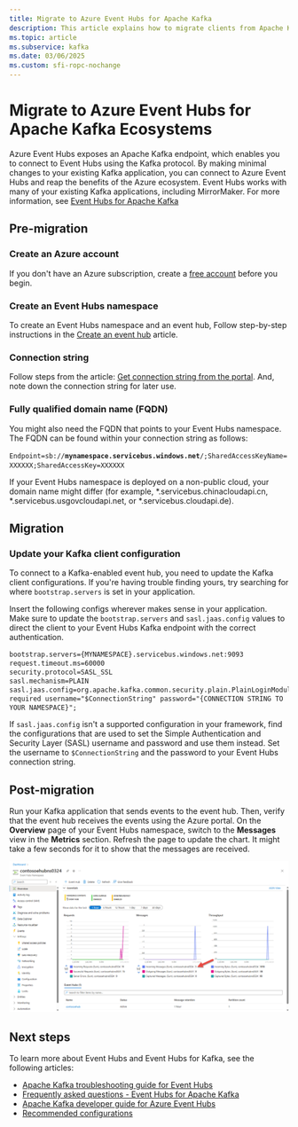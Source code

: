 ```yaml
---
title: Migrate to Azure Event Hubs for Apache Kafka
description: This article explains how to migrate clients from Apache Kafka to Azure Event Hubs. 
ms.topic: article
ms.subservice: kafka
ms.date: 03/06/2025
ms.custom: sfi-ropc-nochange
---
```


# Migrate to Azure Event Hubs for Apache Kafka Ecosystems
Azure Event Hubs exposes an Apache Kafka endpoint, which enables you to connect to Event Hubs using the Kafka protocol. By making minimal changes to your existing Kafka application, you can connect to Azure Event Hubs and reap the benefits of the Azure ecosystem. Event Hubs works with many of your existing Kafka applications, including MirrorMaker. For more information, see [Event Hubs for Apache Kafka](azure-event-hubs-apache-kafka-overview.md)

## Pre-migration 

### Create an Azure account
If you don't have an Azure subscription, create a [free account](https://azure.microsoft.com/pricing/purchase-options/azure-account?cid=msft_learn) before you begin.

### Create an Event Hubs namespace
 To create an Event Hubs namespace and an event hub, Follow step-by-step instructions in the [Create an event hub](event-hubs-create.md) article. 

### Connection string
Follow steps from the article: [Get connection string from the portal](event-hubs-get-connection-string.md#azure-portal). And, note down the connection string for later use. 

### Fully qualified domain name (FQDN)
You might also need the FQDN that points to your Event Hubs namespace. The FQDN can be found within your connection string as follows:

`Endpoint=sb://`**`mynamespace.servicebus.windows.net`**`/;SharedAccessKeyName=XXXXXX;SharedAccessKey=XXXXXX`

If your Event Hubs namespace is deployed on a non-public cloud, your domain name might differ (for example, \*.servicebus.chinacloudapi.cn, \*.servicebus.usgovcloudapi.net, or \*.servicebus.cloudapi.de).

## Migration 

### Update your Kafka client configuration

To connect to a Kafka-enabled event hub, you need to update the Kafka client configurations. If you're having trouble finding yours, try searching for where `bootstrap.servers` is set in your application.

Insert the following configs wherever makes sense in your application. Make sure to update the `bootstrap.servers` and `sasl.jaas.config` values to direct the client to your Event Hubs Kafka endpoint with the correct authentication. 

```
bootstrap.servers={MYNAMESPACE}.servicebus.windows.net:9093
request.timeout.ms=60000
security.protocol=SASL_SSL
sasl.mechanism=PLAIN
sasl.jaas.config=org.apache.kafka.common.security.plain.PlainLoginModule required username="$ConnectionString" password="{CONNECTION STRING TO YOUR NAMESPACE}";
``` 

If `sasl.jaas.config` isn't a supported configuration in your framework, find the configurations that are used to set the Simple Authentication and Security Layer (SASL) username and password and use them instead. Set the username to `$ConnectionString` and the password to your Event Hubs connection string.

## Post-migration
Run your Kafka application that sends events to the event hub. Then, verify that the event hub receives the events using the Azure portal. On the **Overview** page of your Event Hubs namespace, switch to the **Messages** view in the **Metrics** section. Refresh the page to update the chart. It might take a few seconds for it to show that the messages are received. 

[![Verify that the event hub received the messages](./media/getstarted-dotnet-standard-send-v2/verify-messages-portal.png)](./media/getstarted-dotnet-standard-send-v2/verify-messages-portal.png#lightbox)


## Next steps
To learn more about Event Hubs and Event Hubs for Kafka, see the following articles:  

- [Apache Kafka troubleshooting guide for Event Hubs](apache-kafka-troubleshooting-guide.md)
- [Frequently asked questions - Event Hubs for Apache Kafka](apache-kafka-frequently-asked-questions.yml)
- [Apache Kafka developer guide for Azure Event Hubs](apache-kafka-developer-guide.md)
- [Recommended configurations](apache-kafka-configurations.md)